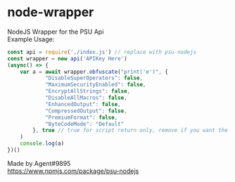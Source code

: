 # node-wrapper
NodeJS Wrapper for the PSU Api\
Example Usage:
```js
const api = require('./index.js') // replace with psu-nodejs
const wrapper = new api('APIKey Here')
(async() => {
    var a = await wrapper.obfuscate("print('e')", {
            "DisableSuperOperators": false,
            "MaximumSecurityEnabled": false,
            "EncryptAllStrings": false,
            "DisableAllMacros": false,
            "EnhancedOutput": false,
            "CompressedOutput": false,
            "PremiumFormat": false,
            "ByteCodeMode": "Default"
        }, true // true for script return only, remove if you want the json object (or set to false)
    )
    console.log(a)
})()
```
Made by Agent#9895\
https://www.npmjs.com/package/psu-nodejs
